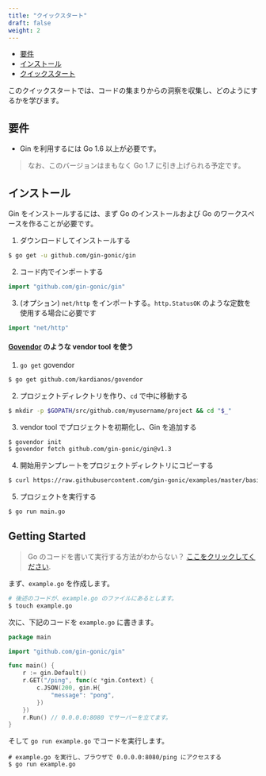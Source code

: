 ```yaml
---
title: "クイックスタート"
draft: false
weight: 2
---
```


- [要件](#要件)
- [インストール](#インストール)
- [クイックスタート](#クイックスタート)

このクイックスタートでは、コードの集まりからの洞察を収集し、どのようにするかを学びます。

## 要件

- Gin を利用するには Go 1.6 以上が必要です。

> なお、このバージョンはまもなく Go 1.7 に引き上げられる予定です。

## インストール

Gin をインストールするには、まず Go のインストールおよび Go のワークスペースを作ることが必要です。

1. ダウンロードしてインストールする

```sh
$ go get -u github.com/gin-gonic/gin
```

2. コード内でインポートする

```go
import "github.com/gin-gonic/gin"
```

3. (オプション) `net/http` をインポートする。`http.StatusOK` のような定数を使用する場合に必要です

```go
import "net/http"
```

#### [Govendor](https://github.com/kardianos/govendor) のような vendor tool を使う

1. `go get` govendor

```sh
$ go get github.com/kardianos/govendor
```
2. プロジェクトディレクトリを作り、`cd` で中に移動する

```sh
$ mkdir -p $GOPATH/src/github.com/myusername/project && cd "$_"
```

3. vendor tool でプロジェクトを初期化し、Gin を追加する

```sh
$ govendor init
$ govendor fetch github.com/gin-gonic/gin@v1.3
```

4. 開始用テンプレートをプロジェクトディレクトリにコピーする

```sh
$ curl https://raw.githubusercontent.com/gin-gonic/examples/master/basic/main.go > main.go
```

5. プロジェクトを実行する

```sh
$ go run main.go
```

## Getting Started

> Go のコードを書いて実行する方法がわからない？ [ここをクリックしてください](https://golang.org/doc/code.html).

まず、`example.go` を作成します。

```sh
# 後述のコードが、example.go のファイルにあるとします。
$ touch example.go
```

次に、下記のコードを `example.go` に書きます。
```go
package main

import "github.com/gin-gonic/gin"

func main() {
	r := gin.Default()
	r.GET("/ping", func(c *gin.Context) {
		c.JSON(200, gin.H{
			"message": "pong",
		})
	})
	r.Run() // 0.0.0.0:8080 でサーバーを立てます。
}
```

そして `go run example.go` でコードを実行します。

```
# example.go を実行し、ブラウザで 0.0.0.0:8080/ping にアクセスする
$ go run example.go
```


